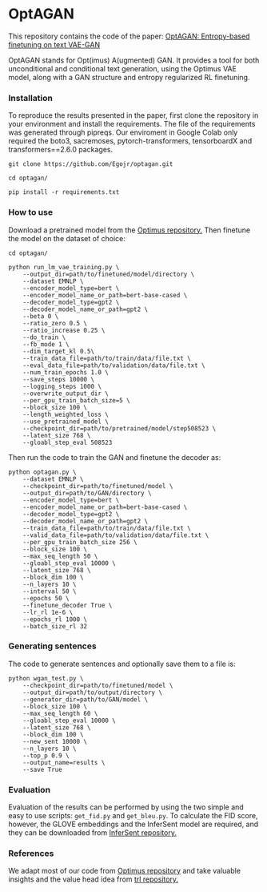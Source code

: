 # OptAGAN

This repository contains the code of the paper: [OptAGAN: Entropy-based finetuning on text VAE-GAN](https://arxiv.org/abs/2109.00239)

OptAGAN stands for Opt(imus) A(ugmented) GAN. It provides a tool for both unconditional and conditional text generation, using the Optimus VAE model, along with a GAN structure and entropy regularized RL finetuning.

### Installation
To reproduce the results presented in the paper, first clone the repository in your environment and install the requirements. 
The file of the requirements was generated through pipreqs. Our enviroment in Google Colab only required the boto3, sacremoses, pytorch-transformers, tensorboardX and transformers==2.6.0 packages.

`git clone https://github.com/Egojr/optagan.git`

`cd optagan/`

`pip install -r requirements.txt`

### How to use

Download a pretrained model from the [Optimus repository.](https://github.com/ChunyuanLI/Optimus)
Then finetune the model on the dataset of choice:

`cd optagan/`

    python run_lm_vae_training.py \
        --output_dir=path/to/finetuned/model/directory \
        --dataset EMNLP \
        --encoder_model_type=bert \
        --encoder_model_name_or_path=bert-base-cased \
        --decoder_model_type=gpt2 \
        --decoder_model_name_or_path=gpt2 \
        --beta 0 \
        --ratio_zero 0.5 \
        --ratio_increase 0.25 \
        --do_train \
        --fb_mode 1 \
        --dim_target_kl 0.5\
        --train_data_file=path/to/train/data/file.txt \
        --eval_data_file=path/to/validation/data/file.txt \
        --num_train_epochs 1.0 \
        --save_steps 10000 \
        --logging_steps 1000 \
        --overwrite_output_dir \
        --per_gpu_train_batch_size=5 \
        --block_size 100 \
        --length_weighted_loss \
        --use_pretrained_model \
        --checkpoint_dir=path/to/pretrained/model/step508523 \
        --latent_size 768 \
        --gloabl_step_eval 508523


Then run the code to train the GAN and finetune the decoder as:

    python optagan.py \
        --dataset EMNLP \
        --checkpoint_dir=path/to/finetuned/model \
        --output_dir=path/to/GAN/directory \
        --encoder_model_type=bert \
        --encoder_model_name_or_path=bert-base-cased \
        --decoder_model_type=gpt2 \
        --decoder_model_name_or_path=gpt2 \
        --train_data_file=path/to/train/data/file.txt \
        --valid_data_file=path/to/validation/data/file.txt \
        --per_gpu_train_batch_size 256 \
        --block_size 100 \
        --max_seq_length 50 \
        --gloabl_step_eval 10000 \
        --latent_size 768 \
        --block_dim 100 \
        --n_layers 10 \
        --interval 50 \
        --epochs 50 \
        --finetune_decoder True \
        --lr_rl 1e-6 \
        --epochs_rl 1000 \
        --batch_size_rl 32
    
    
### Generating sentences

The code to generate sentences and optionally save them to a file is:

    python wgan_test.py \
        --checkpoint_dir=path/to/finetuned/model \
        --output_dir=path/to/output/directory \
        --generator_dir=path/to/GAN/model \
        --block_size 100 \
        --max_seq_length 60 \
        --gloabl_step_eval 10000 \
        --latent_size 768 \
        --block_dim 100 \
        --new_sent 10000 \
        --n_layers 10 \
        --top_p 0.9 \
        --output_name=results \
        --save True
    
### Evaluation

Evaluation of the results can be performed by using the two simple and easy to use scripts: `get_fid.py` and `get_bleu.py`. To calculate the FID score, however, the GLOVE embeddings and the InferSent model are required, and they can be downloaded from [InferSent repository.](https://github.com/facebookresearch/InferSent)


### References

We adapt most of our code from [Optimus repository](https://github.com/ChunyuanLI/Optimus) and take valuable insights and the value head idea from [trl repository.](https://github.com/lvwerra/trl/)
